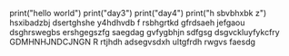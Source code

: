print("hello world")
print("day3")
print("day4")
print("h sbvbhxbk z")
hsxibadzbj 
dsertghshe
y4hdhvdb f
rsbhgrtkd
gfrdsaeh jefgaou
dsghrswegbs
ershgegszfg
saegdag gvfygbhjn
sdfgsg dsgvckluyfykcfry
GDMHNHJNDCJNGN R
rtjhdh
adsegvsdxh
ultgfrdh
rwgvs
faesdg
